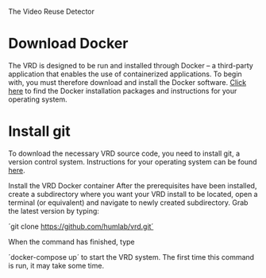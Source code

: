 The Video Reuse Detector

# Download Docker
The VRD is designed to be run and installed through Docker – a third-party application that enables the use of containerized applications. To begin with, you must therefore download and install the Docker software.
[Click here](https://docs.docker.com/get-docker/) to find the Docker installation packages and instructions for your operating system.

# Install git
To download the necessary VRD source code, you need to install git, a version control system. Instructions for your operating system can be found [here](https://git-scm.com/downloads).

Install the VRD Docker container
After the prerequisites have been installed, create a subdirectory where you want your VRD install to be located, open a terminal (or equivalent) and navigate to newly created subdirectory. Grab the latest version by typing:

´git clone https://github.com/humlab/vrd.git´

When the command has finished, type

´docker-compose up´ to start the VRD system. The first time this command is run, it may take some time.


